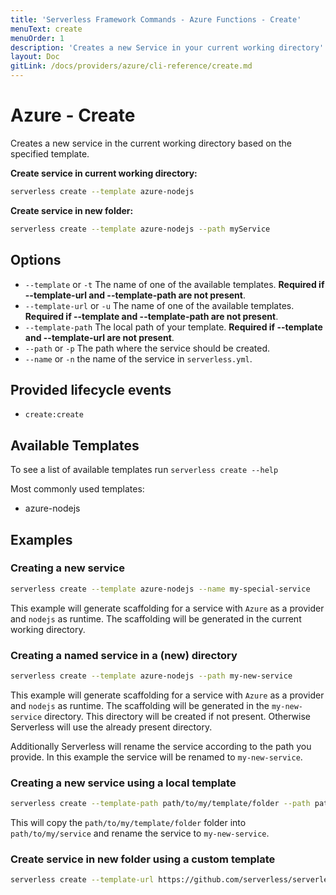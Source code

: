 ```yaml
---
title: 'Serverless Framework Commands - Azure Functions - Create'
menuText: create
menuOrder: 1
description: 'Creates a new Service in your current working directory'
layout: Doc
gitLink: /docs/providers/azure/cli-reference/create.md
---
```


# Azure - Create

Creates a new service in the current working directory based on the specified
template.

**Create service in current working directory:**

```bash
serverless create --template azure-nodejs
```

**Create service in new folder:**

```bash
serverless create --template azure-nodejs --path myService
```

## Options
- `--template` or `-t` The name of one of the available templates. **Required if --template-url and --template-path are not present**.
- `--template-url` or `-u` The name of one of the available templates. **Required if --template and --template-path are not present**.
- `--template-path` The local path of your template. **Required if --template and --template-url are not present**.
- `--path` or `-p` The path where the service should be created.
- `--name` or `-n` the name of the service in `serverless.yml`.

## Provided lifecycle events
- `create:create`

## Available Templates

To see a list of available templates run `serverless create --help`

Most commonly used templates:

- azure-nodejs

## Examples

### Creating a new service

```bash
serverless create --template azure-nodejs --name my-special-service
```

This example will generate scaffolding for a service with `Azure` as a provider
and `nodejs` as runtime. The scaffolding will be generated in the current working
directory.

### Creating a named service in a (new) directory

```bash
serverless create --template azure-nodejs --path my-new-service
```

This example will generate scaffolding for a service with `Azure` as a provider
and `nodejs` as runtime. The scaffolding will be generated in the `my-new-
service` directory. This directory will be created if not present. Otherwise
Serverless will use the already present directory.

Additionally Serverless will rename the service according to the path you
provide. In this example the service will be renamed to `my-new-service`.

### Creating a new service using a local template

```bash
serverless create --template-path path/to/my/template/folder --path path/to/my/service --name my-new-service
```

This will copy the `path/to/my/template/folder` folder into `path/to/my/service` and rename the service to `my-new-service`.

### Create service in new folder using a custom template

```bash
serverless create --template-url https://github.com/serverless/serverless/tree/master/lib/plugins/create/templates/azure-nodejs --path myService
```
